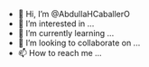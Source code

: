 - 👋 Hi, I’m @AbdullaHCaballerO
- 👀 I’m interested in ...
- 🌱 I’m currently learning ...
- 💞️ I’m looking to collaborate on ...
- 📫 How to reach me ...

<!---
AbdullaHCaballerO/AbdullaHCaballerO is a ✨ special ✨ repository because its `README.md` (this file) appears on your GitHub profile.
You can click the Preview link to take a look at your changes.
--->
